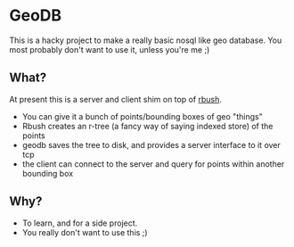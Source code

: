 # GeoDB

This is a hacky project to make a really basic nosql like geo database. You most probably don't want to use it, unless you're me ;)

## What?

At present this is a server and client shim on top of [rbush](https://github.com/mourner/rbush).

* You can give it a bunch of points/bounding boxes of geo "things"
* Rbush creates an r-tree (a fancy way of saying indexed store) of the points
* geodb saves the tree to disk, and provides a server interface to it over tcp
* the client can connect to the server and query for points within another bounding box

## Why?

* To learn, and for a side project.
* You really don't want to use this ;)
